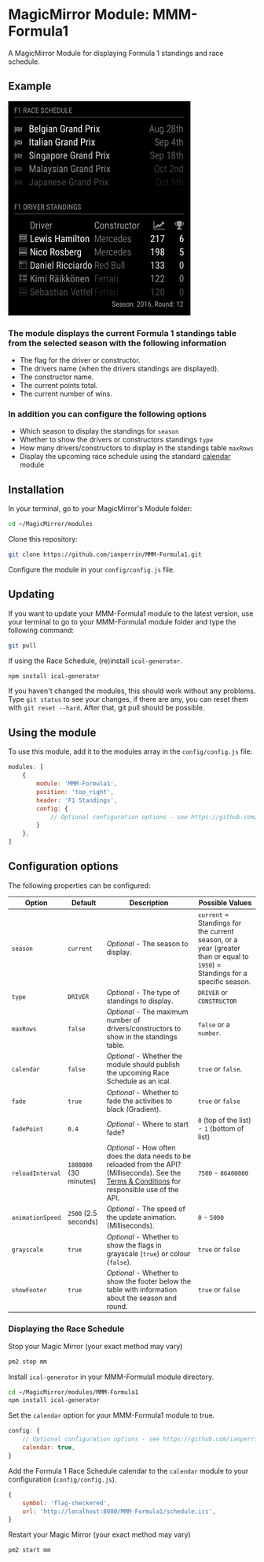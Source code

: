 # MagicMirror Module: MMM-Formula1

A MagicMirror Module for displaying Formula 1 standings and race schedule.

## Example

![Example screenshot](.github/example.png)

### The module displays the current Formula 1 standings table from the selected season with the following information

* The flag for the driver or constructor.
* The drivers name (when the drivers standings are displayed).
* The constructor name.
* The current points total.
* The current number of wins.

### In addition you can configure the following options

* Which season to display the standings for `season`
* Whether to show the drivers or constructors standings `type`
* How many drivers/constructors to display in the standings table `maxRows`
* Display the upcoming race schedule using the standard [calendar](https://github.com/MichMich/MagicMirror/tree/develop/modules/default/calendar) module

## Installation

In your terminal, go to your MagicMirror's Module folder:

````bash
cd ~/MagicMirror/modules
````

Clone this repository:

````bash
git clone https://github.com/ianperrin/MMM-Formula1.git
````

Configure the module in your `config/config.js` file.

## Updating

If you want to update your MMM-Formula1 module to the latest version, use your terminal to go to your MMM-Formula1 module folder and type the following command:

````bash
git pull
````

If using the Race Schedule, (re)install `ical-generator`.

````bash
npm install ical-generator
````

If you haven't changed the modules, this should work without any problems.
Type `git status` to see your changes, if there are any, you can reset them with `git reset --hard`. After that, git pull should be possible.

## Using the module

To use this module, add it to the modules array in the `config/config.js` file:

````javascript
modules: [
    {
        module: 'MMM-Formula1',
        position: 'top_right',
        header: 'F1 Standings',
        config: {
            // Optional configuration options - see https://github.com/ianperrin/MMM-Formula1#configuration-options
        }
    },
]
````

## Configuration options

The following properties can be configured:

| **Option** | **Default** | **Description** | **Possible Values** |
| --- | --- | --- | --- |
| `season` | `current` | *Optional* - The season to display. | `current` = Standings for the current season, or a year (greater than or equal to `1950`) = Standings for a specific season. |
| `type` | `DRIVER` | *Optional* - The type of standings to display. | `DRIVER` or `CONSTRUCTOR` |
| `maxRows` | `false` | *Optional* - The maximum number of drivers/constructors to show in the standings table. |  `false` or a `number`. |
| `calendar` | `false` | *Optional* - Whether the module should publish the upcoming Race Schedule as an ical. | `true` or `false`. |
| `fade` | `true` | *Optional* - Whether to fade the activities to black (Gradient). | `true` or `false` |
| `fadePoint` | `0.4` | *Optional* - Where to start fade? |  `0` (top of the list) - `1` (bottom of list) |
| `reloadInterval` | `1800000` (30 minutes) | *Optional* - How often does the data needs to be reloaded from the API? (Milliseconds). See the [Terms & Conditions](http://ergast.com/mrd/terms/) for responsible use of the API. |  `7500` - `86400000` |
| `animationSpeed` | `2500` (2.5 seconds) | *Optional* - The speed of the update animation. (Milliseconds). | `0` - `5000` |
| `grayscale` | `true` | *Optional* - Whether to show the flags in grayscale (`true`) or colour (`false`). |  `true` or `false` |
| `showFooter` | `true` | *Optional* - Whether to show the footer below the table with information about the season and round. |  `true` or `false` |

### Displaying the Race Schedule

Stop your Magic Mirror (your exact method may vary)

````bash
pm2 stop mm
````

Install `ical-generator` in your MMM-Formula1 module directory.

````bash
cd ~/MagicMirror/modules/MMM-Formula1
npm install ical-generator
````

Set the `calendar` option for your MMM-Formula1 module to true.

````javascript
config: {
    // Optional configuration options - see https://github.com/ianperrin/MMM-Formula1#configuration-options
    calendar: true,
}
````

Add the Formula 1 Race Schedule calendar to the `calendar` module to your configuration (`config/config.js`).

````javascript
{
    symbol: 'flag-checkered',
    url: 'http://localhost:8080/MMM-Formula1/schedule.ics',
}
````

Restart your Magic Mirror (your exact method may vary)

````bash
pm2 start mm
````
